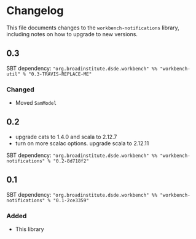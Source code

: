 # Changelog

This file documents changes to the `workbench-notifications` library, including notes on how to upgrade to new versions.

## 0.3

SBT dependency: `"org.broadinstitute.dsde.workbench" %% "workbench-util" % "0.3-TRAVIS-REPLACE-ME"`

### Changed
- Moved `SamModel`

## 0.2
- upgrade cats to 1.4.0 and scala to 2.12.7
- turn on more scalac options. upgrade scala to 2.12.11

SBT dependency: `"org.broadinstitute.dsde.workbench" %% "workbench-notifications" % "0.2-8d718f2"`

## 0.1

SBT dependency: `"org.broadinstitute.dsde.workbench" %% "workbench-notifications" % "0.1-2ce3359"`

### Added

- This library
